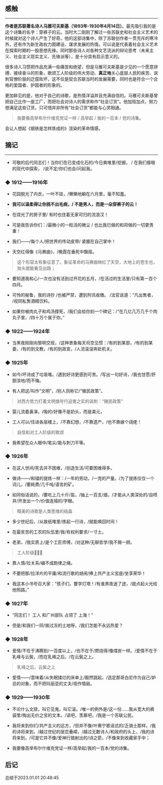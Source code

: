 ## 感触
----
**作者是苏联著名诗人马雅可夫斯基（1893年-1930年4月14日）**。最先吸引我的是这个诗集的名字：穿裤子的云。当时大二刚刚了解过一些苏联史和社会主义艺术的时候就对这个诗人产生了好奇。他的这部诗集中，除了苏联创作者一贯充斥的寒冷外，还有作为新生政权力图建设、谋求发展的热情。可以说是代表着社会主义艺术在探索时期的一股思想先锋。同时那些诗人对各种文艺流派的辩论思考（未来主义、社会主义现实主义、先锋派等），是十分具有启示意义的。

很多诗人习惯把作品充满一些痛苦和绝望，但是马雅可夫斯基是少见的一个愿意拼搏、接续奋斗的形象，歌颂工人阶级的伟大劳动、**真正地**关心底层人民的疾苦、讽刺官僚阶层的迂腐败坏，这不仅是契合苏联当时的发展需要，同时也是符合一个合格的爱国者、护国者的形象的。

更加鲜见的是，他对于自己的诗歌，是热情洋溢并且充满自信的。马雅可夫斯基曾把自己比作一座工厂，而把社会对诗人的需求称作“社会订货”。他加班加点，努力想满足这些订货，只可惜并非所有“社会订货”都能与心灵相通。

>  我要像高举布尔什维克党证一样 / 高举起 / 我的一百本 / 党的诗集。 

会让人想起《钢铁是怎样炼成的》渲染的革命情感。
## 摘记
------

- 可敬的后代同志们！当你们在已变成化石的/今日粪堆里/挖掘， / 在我们昏暗的现代中探索， /说不定/你们也会/问起我。

### ◆  1912——1916年

- 花园脱光了内衣，一叶不挂，/懒懒地躺在六月里，毫不知羞。

- **我可以温柔得让你挑不出毛病，/ 不是男人，而是一朵穿裤子的云！**

- 在烧光了的房子里/ 有时也住着无家可归的流浪汉！

- 可是我告诉你们：/最微小的一粒活的微尘 / 也比我已做的和将做的一切更贵重！

- 我们——/每个人/把世界的传动皮带/ 紧握在自己掌中！

- 天空红得像《马赛曲》，/晚霞在垂死中飘摇。
> 这个形容太有象征意了。象征革命的马赛曲映红了天空，大地上的苍生也，抬头就能看见出路；

- 要知道我和心/一次也没有活到过开花的五月，/在活过的生活里/只有第一百个四月。

- 可怜的秘鲁，我的诗抄 /也被严禁，遭到刑讯收缴。 /法官说道：“凡出售者， /视同私售酒精饮料。

- 如果你被肉丸子和鸡汤撑死，/我们会给你刻一个碑记：/“在几亿几万几千个肉丸子里，/四十万个属于你。”

### ◆  1922——1924年

- 当黑夜刚刚向黎明交班，/这种景象每天司空见惯：/有的到某部，/有的到某委，/有的到文教，/有的到政宣，/人流滚滚奔赴机关。


### ◆  1925年


- 如今/坏诗成了垃圾堆。/遇到好诗更感到可贵。/写出一句好诗，/我也甘愿/肝胆涂地/而不悔。

- 有人把这/叫作“文明”，/别人则称它/“殖民政策”。
> 对西方势力打着文明旗号行迫害之实的讽刺：“殖民政策”

- 婴儿流着鼻涕，/吸的/好像不是奶头，而是美元，

- 工人可以/住进各层楼上，/不靠幻想，/不靠遗产，/也不靠嫁个阔佬！
> 自信和对工人阶级的歌颂


- 我希望在众人眼中/笔尖/能与刺刀平等。


### ◆  1926年

- 在这人世间/死去并不困难，/创造生活/可要困难得多。

- 做诗——/和镭的提炼一样：/一年的劳动，/一克的产量。/为了提炼仅仅一个词儿，/要耗费/几千吨/语言的矿。

- 如同俗话说的，/要吃上几十斤/盐，/抽上一百支/烟，/才能从人类深处的/自喷井/开发出一个/价值连城的/字眼。
> 精美的诗歌是人类思维的结晶

- 多少世纪后，/从故纸堆里/拣起一行诗，/就能唤回时间！

- 在最贫苦的工农的队伍里/我/有权利要求/一寸土。

- 老弟，/我实质上/是个工匠师傅，/对这种/无聊哲学/我不屑一顾。
> 工人阶级👷👷‍♀️

- 靠人情/拉关系/编不成韵律之绳。

- 不要把那/拉洋片的平庸/和流行歌的胡闹/捧上共产主义宝座/坐享荣华！

- 我这本小书号召大家：“孩子们，要学灯塔！/有谁黑夜迷了途，/就点起火光给他照路。”


### ◆  1927年

- “同志们！
工人
和广州部队
占领了
上海！”

- 但是/和我们一同/挨过冻的土地呀，/我们怎能不永远热爱？


### ◆  1928年

- 爱情/不在于沸腾到/一百度以上，/也不在于/燃烧得/像煤炭一样。/爱情不在于乳峰与云鬓，/而在乳峰之后，/在云鬓之上。
> 乳峰之后，云鬓之上
- 爱情——/意味着/从失眠揉烂的床单上/毅然跳起，/选定那哥白尼作为自己/妒忌的对象，而不把玛丽亚的丈夫/视作情敌。

### ◆  1929——1930年

- 不论什么文牍，叫它见鬼，叫它滚。/唯一的例外是/这一份……我从宽大的裤袋里/掏出无价之宝的文本。/读吧，羡慕吧，/我是一个苏联公民。

- 我将来到你们/共产主义的远方，/但并不像/叶赛宁歌谣式的/乏骑士那样。/我的诗将来到，/越过世纪的层峦叠嶂，/越过无数诗人/和政府的头上，/我的诗将来到，/可是它并不像/爱神行猎射出的/诗之箭，/不像来到收藏家手中；


- 我要像高举布尔什维克党证一样/高举起/我的一百本/党的诗集。

## 后记

总结于2023.01.01 20:48:45